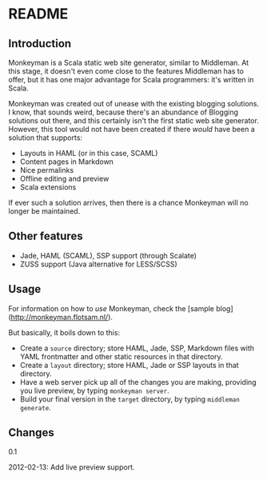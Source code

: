 # README

## Introduction

Monkeyman is a Scala static web site generator, similar to
Middleman. At this stage, it doesn't even come close to the features
Middleman has to offer, but it has one major advantage for Scala
programmers: it's written in Scala.

Monkeyman was created out of unease with the existing blogging
solutions. I know, that sounds weird, because there's an abundance of
Blogging solutions out there, and this certainly isn't the first
static web site generator. However, this tool would not have been
created if there _would_ have been a solution that supports:

* Layouts in HAML (or in this case, SCAML)
* Content pages in Markdown
* Nice permalinks
* Offline editing and preview
* Scala extensions

If ever such a solution arrives, then there is a chance Monkeyman will
no longer be maintained.

## Other features

* Jade, HAML (SCAML), SSP support (through Scalate)
* ZUSS support (Java alternative for LESS/SCSS)

## Usage

For information on how to _use_ Monkeyman, check the [sample blog]
(http://monkeyman.flotsam.nl/). 

But basically, it boils down to this:

* Create a `source` directory; store HAML, Jade, SSP, Markdown files
  with YAML frontmatter and other static resources in that directory.
* Create a `layout` directory; store HAML, Jade or SSP layouts in that
  directory. 
* Have a web server pick up all of the changes you are making,
  providing you live preview, by typing `monkeyman server`. 
* Build your final version in the `target` directory, by typing
  `middleman generate`. 

## Changes

0.1

2012-02-13: Add live preview support.

